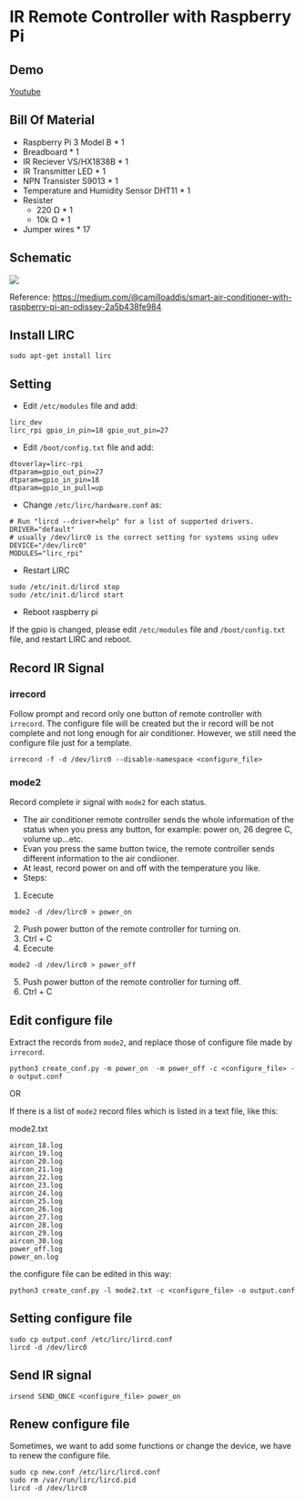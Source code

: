 # IR Remote Controller with Raspberry Pi

## Demo

[Youtube](https://youtu.be/6lChDDky7Wk)

## Bill Of Material

- Raspberry Pi 3 Model B * 1
- Breadboard * 1 
- IR Reciever VS/HX1838B * 1
- IR Transmitter LED * 1
- NPN Transister S9013 * 1
- Temperature and Humidity Sensor DHT11 * 1
- Resister 
    - 220 Ω * 1
    - 10k Ω * 1
- Jumper wires * 17

## Schematic

![](https://i.imgur.com/Lg8nvLA.png)

Reference: https://medium.com/@camilloaddis/smart-air-conditioner-with-raspberry-pi-an-odissey-2a5b438fe984

## Install LIRC

```
sudo apt-get install lirc
```

## Setting

- Edit `/etc/modules` file and add:

```
lirc_dev
lirc_rpi gpio_in_pin=18 gpio_out_pin=27
```

- Edit `/boot/config.txt` file and add:

```
dtoverlay=lirc-rpi
dtparam=gpio_out_pin=27
dtparam=gpio_in_pin=18
dtparam=gpio_in_pull=up
```
- Change `/etc/lirc/hardware.conf` as:

```
# Run "lircd --driver=help" for a list of supported drivers.
DRIVER="default"
# usually /dev/lirc0 is the correct setting for systems using udev
DEVICE="/dev/lirc0"
MODULES="lirc_rpi"
```

- Restart LIRC

```
sudo /etc/init.d/lircd stop
sudo /etc/init.d/lircd start
```

- Reboot raspberry pi

If the gpio is changed, please edit `/etc/modules` file and `/boot/config.txt` file, and restart LIRC and reboot.

## Record IR Signal

### irrecord

Follow prompt and record only one button of remote controller with `irrecord`. The configure file will be created but the ir record will be not complete and not long enough for air conditioner. However, we still need the configure file just for a template.

```
irrecord -f -d /dev/lirc0 --disable-namespace <configure_file>
```

### mode2

Record complete ir signal with `mode2` for each status. 

- The air conditioner remote controller sends the whole information of the status when you press any button, for example: power on, 26 degree C, volume up...etc. 
- Evan you press the same button twice, the remote controller sends different information to the air condiioner.
- At least, record power on and off with the temperature you like.
- Steps:

1. Ececute
```
mode2 -d /dev/lirc0 > power_on
```
2. Push power button of the remote controller for turning on.
3. Ctrl + C
4. Ececute
```
mode2 -d /dev/lirc0 > power_off
```
5. Push power button of the remote controller for turning off.
6. Ctrl + C

## Edit configure file

Extract the records from `mode2`, and replace those of configure file made by `irrecord`.

```
python3 create_conf.py -m power_on  -m power_off -c <configure_file> -o output.conf
```

OR

If there is a list of `mode2` record files which is listed in a text file, like this:

mode2.txt
```
aircon_18.log
aircon_19.log
aircon_20.log
aircon_21.log
aircon_22.log
aircon_23.log
aircon_24.log
aircon_25.log
aircon_26.log
aircon_27.log
aircon_28.log
aircon_29.log
aircon_30.log
power_off.log
power_on.log
```

the configure file can be edited in this way:

```
python3 create_conf.py -l mode2.txt -c <configure_file> -o output.conf
```

## Setting configure file

```
sudo cp output.conf /etc/lirc/lircd.conf
lircd -d /dev/lirc0
```

## Send IR signal

```
irsend SEND_ONCE <configure_file> power_on
```

## Renew configure file

Sometimes, we want to add some functions or change the device, we have to renew the configure file.

```
sudo cp new.conf /etc/lirc/lircd.conf
sudo rm /var/run/lirc/lircd.pid
lircd -d /dev/lirc0
```
